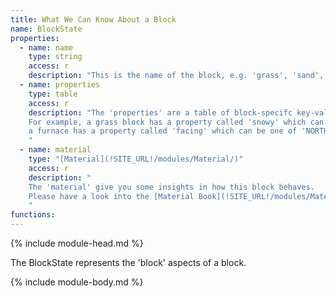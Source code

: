 ```yaml
---
title: What We Can Know About a Block
name: BlockState
properties:
  - name: name
    type: string
    access: r
    description: "This is the name of the block, e.g. 'grass', 'sand', or 'dirt'."
  - name: properties
    type: table
    access: r
    description: "The 'properties' are a table of block-specifc key-value pairs.
    For example, a grass block has a property called 'snowy' which can be true or false, and
    a furnace has a property called 'facing' which can be one of 'NORTH', 'EAST', 'SOUTH', and 'WEST'.
    "
  - name: material
    type: "[Material](!SITE_URL!/modules/Material/)"
    access: r
    description: "
    The 'material' give you some insights in how this block behaves.
    Please have a look into the [Material Book](!SITE_URL!/modules/Material/) for more information.
    "
functions:
---
```

{% include module-head.md %}

The BlockState represents the 'block' aspects of a block.

{% include module-body.md %}
